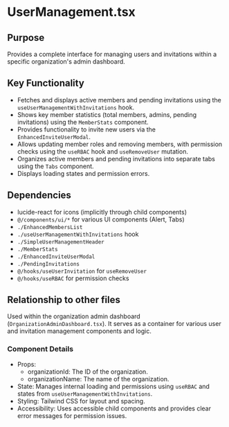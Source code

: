 # UserManagement.tsx

## Purpose
Provides a complete interface for managing users and invitations within a specific organization's admin dashboard.

## Key Functionality
- Fetches and displays active members and pending invitations using the `useUserManagementWithInvitations` hook.
- Shows key member statistics (total members, admins, pending invitations) using the `MemberStats` component.
- Provides functionality to invite new users via the `EnhancedInviteUserModal`.
- Allows updating member roles and removing members, with permission checks using the `useRBAC` hook and `useRemoveUser` mutation.
- Organizes active members and pending invitations into separate tabs using the `Tabs` component.
- Displays loading states and permission errors.

## Dependencies
- lucide-react for icons (implicitly through child components)
- `@/components/ui/*` for various UI components (Alert, Tabs)
- `./EnhancedMembersList`
- `./useUserManagementWithInvitations` hook
- `./SimpleUserManagementHeader`
- `./MemberStats`
- `./EnhancedInviteUserModal`
- `./PendingInvitations`
- `@/hooks/useUserInvitation` for `useRemoveUser`
- `@/hooks/useRBAC` for permission checks

## Relationship to other files
Used within the organization admin dashboard (`OrganizationAdminDashboard.tsx`). It serves as a container for various user and invitation management components and logic.

### Component Details
- Props:
  - organizationId: The ID of the organization.
  - organizationName: The name of the organization.
- State: Manages internal loading and permissions using `useRBAC` and states from `useUserManagementWithInvitations`.
- Styling: Tailwind CSS for layout and spacing.
- Accessibility: Uses accessible child components and provides clear error messages for permission issues.